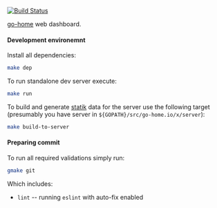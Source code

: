 [![Build Status](https://travis-ci.com/go-home-io/dashboard.svg?branch=master)](https://travis-ci.com/go-home-io/dashboard)

[go-home](https://go-home.io) web dashboard.

#### Development environemnt

Install all dependencies:

```bash
make dep
```

To run standalone dev server execute: 

```bash
make run
```

To build and generate [statik](https://github.com/rakyll/statik) data for the server use the following target (presumably you have server in `${GOPATH}/src/go-home.io/x/server`):

```bash
make build-to-server
```

#### Preparing commit

To run all required validations simply run:

```bash
gmake git
```

Which includes: 
* `lint` -- running `eslint` with auto-fix enabled